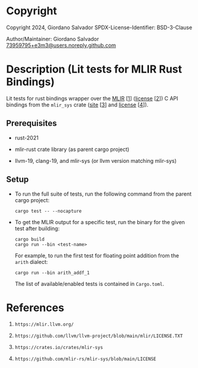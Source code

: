 #  Copyright

Copyright 2024, Giordano Salvador
SPDX-License-Identifier: BSD-3-Clause

Author/Maintainer:  Giordano Salvador <73959795+e3m3@users.noreply.github.com>


#  Description (Lit tests for MLIR Rust Bindings)
Lit tests for rust bindings wrapper over the [MLIR][1] [[1]] ([license][2] [[2]]) C API bindings
from the `mlir_sys` crate ([site][3] [[3]] and [license][4] [[4]]).


##  Prerequisites

*   rust-2021

*   mlir-rust crate library (as parent cargo project)

*   llvm-19, clang-19, and mlir-sys (or llvm version matching mlir-sys)

##  Setup

*   To run the full suite of tests, run the following command from the parent cargo project:

    ```shell
    cargo test -- --nocapture
    ```

*   To get the MLIR output for a specific test, run the binary for the given test after building:

    ```shell
    cargo build
    cargo run --bin <test-name>
    ```

    For example, to run the first test for floating point addition from the `arith` dialect:

    ```shell
    cargo run --bin arith_addf_1
    ```

    The list of available/enabled tests is contained in `Cargo.toml`.


#  References

[1]:    https://mlir.llvm.org/

[2]:    https://github.com/llvm/llvm-project/blob/main/mlir/LICENSE.TXT

[3]:    https://crates.io/crates/mlir-sys

[4]:    https://github.com/mlir-rs/mlir-sys/blob/main/LICENSE

1.  `https://mlir.llvm.org/`

1.  `https://github.com/llvm/llvm-project/blob/main/mlir/LICENSE.TXT`

1.  `https://crates.io/crates/mlir-sys`

1.  `https://github.com/mlir-rs/mlir-sys/blob/main/LICENSE`
